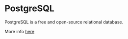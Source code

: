 # PostgreSQL

PostgreSQL is a free and open-source relational database.

More info [here](https://www.postgresql.org/)
